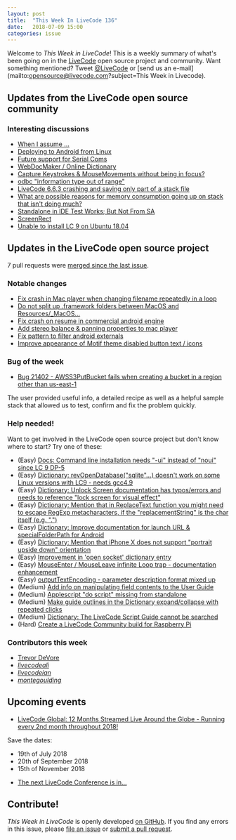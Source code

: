 ```yaml
---
layout: post
title:  "This Week In LiveCode 136"
date:   2018-07-09 15:00
categories: issue
---
```


Welcome to *This Week in LiveCode*!  This is a weekly summary of what's been
going on in the [LiveCode](https://livecode.com/) open source project and
community.  Want something mentioned?  Tweet
[@LiveCode](https://twitter.com/LiveCode) or
[send us an e-mail](mailto:opensource@livecode.com?subject=This Week in Livecode).

## Updates from the LiveCode open source community

<!---
### News & blog posts

- [LiveCode 9.0 GM](https://livecode.com/livecode-9-0-gm/)
--->



### Interesting discussions

- [When I assume ...](https://www.mail-archive.com/use-livecode@lists.runrev.com/msg95790.html)
- [Deploying to Android from Linux](https://www.mail-archive.com/use-livecode@lists.runrev.com/msg95805.html)
- [Future support for Serial Coms](https://www.mail-archive.com/use-livecode@lists.runrev.com/msg95826.html)
- [WebDocMaker / Online Dictionary](https://www.mail-archive.com/use-livecode@lists.runrev.com/msg95829.html)
- [Capture Keystrokes & MouseMovements without being in focus?](https://www.mail-archive.com/use-livecode@lists.runrev.com/msg95837.html)
- [odbc "information type out of range"](https://www.mail-archive.com/use-livecode@lists.runrev.com/msg95843.html)
- [LiveCode 6.6.3 crashing and saving only part of a stack file](https://www.mail-archive.com/use-livecode@lists.runrev.com/msg95848.html)
- [What are possible reasons for memory consumption going up on stack that isn't doing much?](https://www.mail-archive.com/use-livecode@lists.runrev.com/msg95851.html)
- [Standalone in IDE Test Works; But Not From SA](https://www.mail-archive.com/use-livecode@lists.runrev.com/msg95854.html)
- [ScreenRect](https://www.mail-archive.com/use-livecode@lists.runrev.com/msg95858.html)
- [Unable to install LC 9 on Ubuntu 18.04](http://forums.livecode.com/viewtopic.php?t=31245&p=168833#p168833)


## Updates in the LiveCode open source project

7 pull requests were [merged since the last issue](https://github.com/search?q=org%3Alivecode+is%3Apublic+is%3Apr+is%3Amerged+merged%3A2018-07-01..2018-07-08&type=Issues).


<!---
### New LiveCode releases

- [LiveCode 8.1.10](https://www.mail-archive.com/use-livecode@lists.runrev.com/msg94867.html) Note 8.1.10 STABLE is the last planned release in the 8.x series.
--->


### Notable changes

- [Fix crash in Mac player when changing filename repeatedly in a loop](https://github.com/livecode/livecode/pull/6607)
- [Do not split up .framework folders between MacOS and Resources/_MacOS…](https://github.com/livecode/livecode/pull/6606)
- [Fix crash on resume in commercial android engine](https://github.com/livecode/livecode/pull/6604)
- [Add stereo balance & panning properties to mac player](https://github.com/livecode/livecode/pull/6603)
- [Fix pattern to filter android externals](https://github.com/livecode/livecode/pull/6601)
- [Improve appearance of Motif theme disabled button text / icons](https://github.com/livecode/livecode/pull/6456)

### Bug of the week

- [Bug 21402 - AWSS3PutBucket fails when creating a bucket in a region other than us-east-1](http://quality.livecode.com/show_bug.cgi?id=21402)

The user provided useful info, a detailed recipe as well as a helpful sample stack that allowed us to test, confirm and fix the problem quickly.

### Help needed!

Want to get involved in the LiveCode open source project but don't know where
to start?  Try one of these:

- (Easy) [Docs: Command line installation needs "-ui" instead of "noui" since LC 9 DP-5](https://quality.livecode.com/show_bug.cgi?id=21340)
- (Easy) [Dictionary: revOpenDatabase("sqlite"...) doesn't work on some Linux versions with LC9 - needs gcc4.9](https://quality.livecode.com/show_bug.cgi?id=21270)
- (Easy) [Dictionary: Unlock Screen documentation has typos/errors and needs to reference "lock screen for visual effect"](https://quality.livecode.com/show_bug.cgi?id=21312)
- (Easy) [Dictionary: Mention that in ReplaceText function you might need to escape RegExp metacharacters, if the "replacementString" is the char itself (e.g. ".")](http://quality.livecode.com/show_bug.cgi?id=20943)
- (Easy) [Dictionary: Improve documentation for launch URL & specialFolderPath for Android](http://quality.livecode.com/show_bug.cgi?id=20722)
- (Easy) [Dictionary: Mention that iPhone X does not support "portrait upside down" orientation](http://quality.livecode.com/show_bug.cgi?id=20640)
- (Easy) [Improvement in 'open socket' dictionary entry](http://quality.livecode.com/show_bug.cgi?id=19597)
- (Easy) [MouseEnter / MouseLeave infinite Loop trap - documentation enhancement](http://quality.livecode.com/show_bug.cgi?id=20529)
- (Easy) [outputTextEncoding - parameter description format mixed up](http://quality.livecode.com/show_bug.cgi?id=19351)
- (Medium) [Add info on manipulating field contents to the User Guide](http://quality.livecode.com/show_bug.cgi?id=18990)
- (Medium) [Applescript "do script" missing from standalone](http://quality.livecode.com/show_bug.cgi?id=20993)
- (Medium) [Make guide outlines in the Dictionary expand/collapse with repeated clicks](http://quality.livecode.com/show_bug.cgi?id=18184)
- (Medium) [Dictionary: The LiveCode Script Guide cannot be searched](http://quality.livecode.com/show_bug.cgi?id=15957)
- (Hard) [Create a LiveCode Community build for Raspberry Pi](http://forums.livecode.com/viewtopic.php?f=76&t=27912)

### Contributors this week

- [Trevor DeVore](https://github.com/trevordevore)
- *[livecodeali](https://github.com/livecodeali)*
- *[livecodeian](https://github.com/livecodeian)*
- *[montegoulding](https://github.com/montegoulding)*


<!---
## Other LiveCode News


This section brings you other interesting news from across the LiveCode universe over the last week. This section may include non OSS projects.

- [Remote URL Not Available](https://www.mail-archive.com/use-livecode@lists.runrev.com/msg95626.html)
- [tsNet issues](https://www.mail-archive.com/use-livecode@lists.runrev.com/msg95696.html)
- [Mastering tsNet](https://www.mail-archive.com/use-livecode@lists.runrev.com/msg95770.html)
--->


## Upcoming events

* [LiveCode Global: 12 Months Streamed Live Around the Globe - Running every 2nd month throughout 2018!](https://livecode.com/global/) 

Save the dates:

- 19th of July 2018
- 20th of September 2018
- 15th of November 2018

* [The next LiveCode Conference is in...](https://www.mail-archive.com/use-livecode@lists.runrev.com/msg94801.html)


## Contribute!

*This Week in LiveCode* is openly developed
[on GitHub](https://github.com/livecode/this-week-in-livecode).
If you find any errors in this issue, please
[file an issue](https://github.com/livecode/this-week-in-livecode/issues) or
[submit a pull request](https://github.com/livecode/this-week-in-livecode/pulls).
